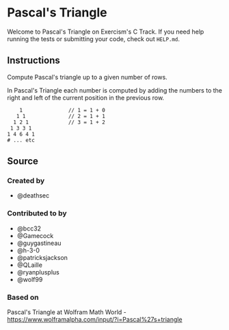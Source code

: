 # Pascal's Triangle

Welcome to Pascal's Triangle on Exercism's C Track.
If you need help running the tests or submitting your code, check out `HELP.md`.

## Instructions

Compute Pascal's triangle up to a given number of rows.

In Pascal's Triangle each number is computed by adding the numbers to the right and left of the current position in the previous row.

```text
    1               // 1 = 1 + 0
   1 1              // 2 = 1 + 1
  1 2 1             // 3 = 1 + 2
 1 3 3 1
1 4 6 4 1
# ... etc
```

## Source

### Created by

- @deathsec

### Contributed to by

- @bcc32
- @Gamecock
- @guygastineau
- @h-3-0
- @patricksjackson
- @QLaille
- @ryanplusplus
- @wolf99

### Based on

Pascal's Triangle at Wolfram Math World - https://www.wolframalpha.com/input/?i=Pascal%27s+triangle

